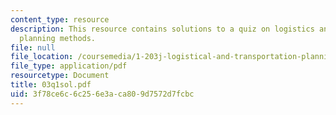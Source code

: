 ```yaml
---
content_type: resource
description: This resource contains solutions to a quiz on logistics and transportation
  planning methods.
file: null
file_location: /coursemedia/1-203j-logistical-and-transportation-planning-methods-fall-2006/3f78ce6c6c256e3aca809d7572d7fcbc_03q1sol.pdf
file_type: application/pdf
resourcetype: Document
title: 03q1sol.pdf
uid: 3f78ce6c-6c25-6e3a-ca80-9d7572d7fcbc
---
```

